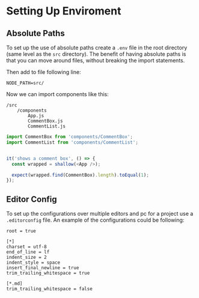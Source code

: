 # Setting Up Enviroment

## Absolute Paths
To set up the use of absolute paths create a ```.env``` file in the root directory (same level as the ```src``` directory). The benefit of having absolute paths is that you can move around files, without breaking the import statements.

Then add to file following line:

```
NODE_PATH=src/
```
Now we can import components like this:

```
/src
	/components
		App.js
		CommentBox.js
		CommentList.js
```

```js
import CommentBox from 'components/CommentBox';
import CommentList from 'components/CommentList';


it('shows a comment box', () => {
  const wrapped = shallow(<App />);

  expect(wrapped.find(CommentBox).length).toEqual(1);
});
```

## Editor Config
To set up the configurations over multiple editors and pc for a project use a ```.editorconfig``` file. An example of the configurations could be following:

```
root = true

[*]
charset = utf-8
end_of_line = lf
indent_size = 2
indent_style = space
insert_final_newline = true
trim_trailing_whitespace = true

[*.md]
trim_trailing_whitespace = false
```
